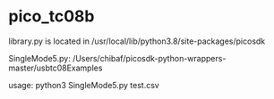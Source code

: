 # pico_tc08b

library.py is located in /usr/local/lib/python3.8/site-packages/picosdk

SingleMode5.py: /Users/chibaf/picosdk-python-wrappers-master/usbtc08Examples


usage:  python3 SingleMode5.py test.csv
